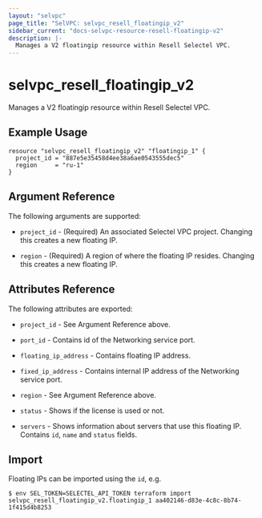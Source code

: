 ```yaml
---
layout: "selvpc"
page_title: "SelVPC: selvpc_resell_floatingip_v2"
sidebar_current: "docs-selvpc-resource-resell-floatingip-v2"
description: |-
  Manages a V2 floatingip resource within Resell Selectel VPC.
---
```


# selvpc\_resell\_floatingip_v2

Manages a V2 floatingip resource within Resell Selectel VPC.

## Example Usage

```hcl
resource "selvpc_resell_floatingip_v2" "floatingip_1" {
  project_id = "887e5e35458d4ee38a6ae0543555dec5"
  region     = "ru-1"
}
```

## Argument Reference

The following arguments are supported:

* `project_id` - (Required) An associated Selectel VPC project. Changing this
  creates a new floating IP.

* `region` - (Required) A region of where the floating IP resides. Changing this
  creates a new floating IP.

## Attributes Reference

The following attributes are exported:

* `project_id` - See Argument Reference above.

* `port_id` - Contains id of the Networking service port.

* `floating_ip_address` - Contains floating IP address.

* `fixed_ip_address` - Contains internal IP address of the Networking service port.

* `region` - See Argument Reference above.

* `status` - Shows if the license is used or not.

* `servers` - Shows information about servers that use this floating IP. Contains
  `id`, `name` and `status` fields.

## Import

Floating IPs can be imported using the `id`, e.g.

```shell
$ env SEL_TOKEN=SELECTEL_API_TOKEN terraform import selvpc_resell_floatingip_v2.floatingip_1 aa402146-d83e-4c8c-8b74-1f415d4b8253
```
